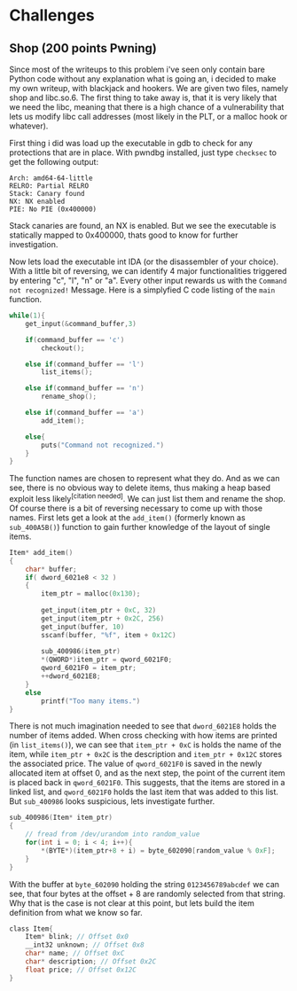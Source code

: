 # Challenges

## Shop (200 points Pwning)

Since most of the writeups to this problem i've seen only contain bare Python code without any explanation what is going an, i decided to make my own writeup, with blackjack and hookers. We are given two files, namely shop and libc.so.6. The first thing to take away is, that it is very likely that we need the libc, meaning that there is a high chance of a vulnerability that lets us modify libc call addresses (most likely in the PLT, or a malloc hook or whatever).

First thing i did was load up the executable in gdb to check for any protections that are in place. With pwndbg installed, just type `checksec` to get the following output:


```
Arch: amd64-64-little
RELRO: Partial RELRO
Stack: Canary found
NX: NX enabled
PIE: No PIE (0x400000)
```

Stack canaries are found, an NX is enabled. But we see the executable is statically mapped to 0x400000, thats good to know for further investigation.

Now lets load the executable int IDA (or the disassembler of your choice). With a little bit of reversing, we can identify 4 major functionalities triggered by entering "c", "l", "n" or "a". Every other input rewards us with the `Command not recognized!` Message. Here is a simplyfied C code listing of the `main` function.


```c
while(1){
    get_input(&command_buffer,3)

    if(command_buffer == 'c')
        checkout();

    else if(command_buffer == 'l')
        list_items();

    else if(command_buffer == 'n')
        rename_shop();

    else if(command_buffer == 'a')
        add_item();

    else{
        puts("Command not recognized.")
    }
}
```

The function names are chosen to represent what they do. And as we can see, there is no obvious way to delete items, thus making a heap based exploit less likely<sup>[citation needed]</sup>. We can just list them and rename the shop.  Of course there is a bit of reversing necessary to come up with those names. First lets get a look at the `add_item()` (formerly known as `sub_400A5B()`) function to gain further knowledge of the layout of single items. 

```c
Item* add_item()
{
    char* buffer;
    if( dword_6021e8 < 32 )
    {
        item_ptr = malloc(0x130);
        
        get_input(item_ptr + 0xC, 32)
        get_input(item_ptr + 0x2C, 256)
        get_input(buffer, 10)
        sscanf(buffer, "%f", item + 0x12C)
        
        sub_400986(item_ptr)
        *(QWORD*)item_ptr = qword_6021F0;
        qword_6021F0 = item_ptr;
        ++dword_6021E8;
    }
    else
        printf("Too many items.")
}
```

There is not much imagination needed to see that `dword_6021E8` holds the number of items added. When cross checking with how items are printed (in `list_items()`), we can see that `item_ptr + 0xC` is holds the name of the item, while `item_ptr + 0x2C` is the description and `item_ptr + 0x12C` stores the associated price. The value of `qword_6021F0` is saved in the newly allocated item at offset 0, and as the next step, the point of the current item is placed back in `qword_6021F0`. This suggests, that the items are stored in a linked list, and `qword_6021F0` holds the last item that was added to this list. But `sub_400986` looks suspicious, lets investigate further.

```c
sub_400986(Item* item_ptr)
{
    // fread from /dev/urandom into random_value
    for(int i = 0; i < 4; i++){
        *(BYTE*)(item_ptr+8 + i) = byte_602090[random_value % 0xF];
    }
}
```
With the buffer at `byte_602090` holding the string `0123456789abcdef` we can see, that four bytes at the offset + 8 are randomly selected from that string. Why that is the case is not clear at this point, but lets build the item definition from what we know so far.

```c
class Item{
    Item* blink; // Offset 0x0
    __int32 unknown; // Offset 0x8
    char* name; // Offset 0xC
    char* description; // Offset 0x2C
    float price; // Offset 0x12C
}
```




